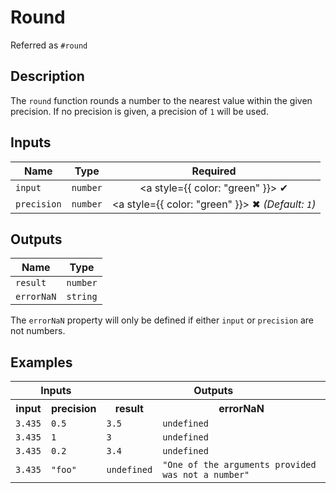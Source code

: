 # Round
Referred as `#round`

## Description
The `round` function rounds a number to the nearest value within the given precision. If no precision is given, a precision of `1` will be used.

## Inputs
| Name | Type | Required |
|------|------|:--------:|
| `input` | `number` | <a style={{ color: "green" }}> ✔ </a>
| `precision` | `number` | <a style={{ color: "green" }}> ✖ </a> _(Default: `1`)_

## Outputs
| Name | Type |
|------|------|
| `result` | `number` |
| `errorNaN` | `string` |

The `errorNaN` property will only be defined if either `input` or `precision` are not numbers.

## Examples
<table style={{ textAlign: "center" }}>
  <tr>
    <th colspan="2">Inputs</th>
    <th colspan="2">Outputs</th>
  </tr>
  <tr>
    <th>input</th>
    <th>precision</th>
    <th>result</th>
    <th>errorNaN</th>
  </tr>
  <tr>
    <td><code>3.435</code></td>
    <td><code>0.5</code></td>
    <td><code>3.5</code></td>
    <td><code>undefined</code></td>
  </tr>
  <tr>
    <td><code>3.435</code></td>
    <td><code>1</code></td>
    <td><code>3</code></td>
    <td><code>undefined</code></td>
  </tr>
  <tr>
    <td><code>3.435</code></td>
    <td><code>0.2</code></td>
    <td><code>3.4</code></td>
    <td><code>undefined</code></td>
  </tr>
  <tr>
    <td><code>3.435</code></td>
    <td><code>"foo"</code></td>
    <td><code>undefined</code></td>
    <td><code>"One of the arguments provided was not a number"</code></td>
  </tr>
</table>
